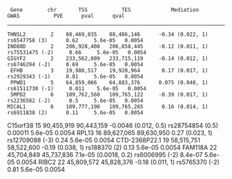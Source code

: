 

     Gene        chr       TSS           TES             Mediation               GWAS           PVE      pval      qval  
--------------- ----- ------------- ------------- ----------------------- ------------------ --------- --------- --------
    THNSL2        2    88,469,835    88,486,146      -0.34 (0.022, 1)       rs6547758 (3)      0.62     5.6e-05   0.0054 
    INO80D        2    206,928,408   206,858,445     -0.12 (0.011, 1)      rs75531475 (-2)     0.66     5.6e-05   0.0054 
    GIGYF2        2    233,562,009   233,715,119     -0.14 (0.012, 1)       rs6746294 (-2)     0.69     5.6e-05   0.0054 
     EFHB         3    19,988,517    19,920,964       0.17 (0.017, 1)       rs2929343 (-1)     0.81     5.6e-05   0.0054 
     PPWD1        5    64,859,066    64,883,376      0.075 (0.048, 1)      rs61511730 (-1)     0.011    5.6e-05   0.0054 
     SMPD2        6    109,762,560   109,765,122     -0.39 (0.017, 1)       rs2236582 (-2)      0.5     5.6e-05   0.0054 
    MICAL1        6    109,777,190   109,765,265      0.16 (0.014, 1)       rs6911838 (2)      0.11     5.6e-05   0.0054 
   C15orf38      15    90,455,919    90,443,159    -0.0046 (0.012, 0.5)    rs28754854 (0.5)   0.00011   5.6e-05   0.0054 
     RPL13       16    89,627,065    89,630,950       0.27 (0.023, 1)      rs12709088 (-3)     0.24     5.6e-05   0.0054 
 CTD-2368P22.1   19    58,515,751    58,522,600      -0.19 (0.038, 1)        rs188370 (2)      0.13     5.6e-05   0.0054 
    FAM118A      22    45,704,849    45,737,836    7.1e-05 (0.0018, 0.2)    rs6006995 (-2)    8.4e-07   5.6e-05   0.0054 
     RIBC2       22    45,809,572    45,828,376      -0.18 (0.011, 1)       rs5765370 (-2)     0.81     5.6e-05   0.0054 

